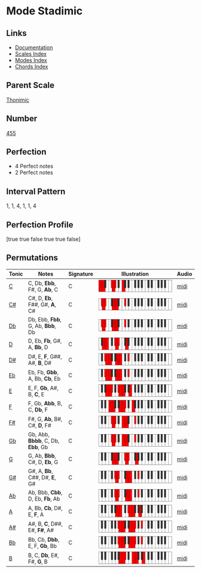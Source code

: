 # Mode Stadimic

## Links

- [Documentation](index.md)
- [Scales Index](Scales.md)
- [Modes Index](Modes.md)
- [Chords Index](Chords.md)

## Parent Scale

[Thonimic](ScaleThonimic.md)

## Number

[455](https://ianring.com/musictheory/scales/455)

## Perfection

- 4 Perfect notes
- 2 Perfect notes

## Interval Pattern

1, 1, 4, 1, 1, 4

## Perfection Profile

[true true false true true false]

## Permutations

| Tonic | Notes | Signature | Illustration | Audio |
|-------|-------|-----------|--------------|-------|
| [C](ModeCNaturalStadimic.md) | C, Db, **Ebb**, F#, G, **Ab**, C | C | ![CNaturalStadimic](ModeCNaturalStadimic.png) | [midi](https://github.com/edipermadi/music/blob/main/docs/ModeCNaturalStadimic.mid?raw=true) |
| [C#](ModeCSharpStadimic.md) | C#, D, **Eb**, F##, G#, **A**, C# | C | ![CSharpStadimic](ModeCSharpStadimic.png) | [midi](https://github.com/edipermadi/music/blob/main/docs/ModeCSharpStadimic.mid?raw=true) |
| [Db](ModeDFlatStadimic.md) | Db, Ebb, **Fbb**, G, Ab, **Bbb**, Db | C | ![DFlatStadimic](ModeDFlatStadimic.png) | [midi](https://github.com/edipermadi/music/blob/main/docs/ModeDFlatStadimic.mid?raw=true) |
| [D](ModeDNaturalStadimic.md) | D, Eb, **Fb**, G#, A, **Bb**, D | C | ![DNaturalStadimic](ModeDNaturalStadimic.png) | [midi](https://github.com/edipermadi/music/blob/main/docs/ModeDNaturalStadimic.mid?raw=true) |
| [D#](ModeDSharpStadimic.md) | D#, E, **F**, G##, A#, **B**, D# | C | ![DSharpStadimic](ModeDSharpStadimic.png) | [midi](https://github.com/edipermadi/music/blob/main/docs/ModeDSharpStadimic.mid?raw=true) |
| [Eb](ModeEFlatStadimic.md) | Eb, Fb, **Gbb**, A, Bb, **Cb**, Eb | C | ![EFlatStadimic](ModeEFlatStadimic.png) | [midi](https://github.com/edipermadi/music/blob/main/docs/ModeEFlatStadimic.mid?raw=true) |
| [E](ModeENaturalStadimic.md) | E, F, **Gb**, A#, B, **C**, E | C | ![ENaturalStadimic](ModeENaturalStadimic.png) | [midi](https://github.com/edipermadi/music/blob/main/docs/ModeENaturalStadimic.mid?raw=true) |
| [F](ModeFNaturalStadimic.md) | F, Gb, **Abb**, B, C, **Db**, F | C | ![FNaturalStadimic](ModeFNaturalStadimic.png) | [midi](https://github.com/edipermadi/music/blob/main/docs/ModeFNaturalStadimic.mid?raw=true) |
| [F#](ModeFSharpStadimic.md) | F#, G, **Ab**, B#, C#, **D**, F# | C | ![FSharpStadimic](ModeFSharpStadimic.png) | [midi](https://github.com/edipermadi/music/blob/main/docs/ModeFSharpStadimic.mid?raw=true) |
| [Gb](ModeGFlatStadimic.md) | Gb, Abb, **Bbbb**, C, Db, **Ebb**, Gb | C | ![GFlatStadimic](ModeGFlatStadimic.png) | [midi](https://github.com/edipermadi/music/blob/main/docs/ModeGFlatStadimic.mid?raw=true) |
| [G](ModeGNaturalStadimic.md) | G, Ab, **Bbb**, C#, D, **Eb**, G | C | ![GNaturalStadimic](ModeGNaturalStadimic.png) | [midi](https://github.com/edipermadi/music/blob/main/docs/ModeGNaturalStadimic.mid?raw=true) |
| [G#](ModeGSharpStadimic.md) | G#, A, **Bb**, C##, D#, **E**, G# | C | ![GSharpStadimic](ModeGSharpStadimic.png) | [midi](https://github.com/edipermadi/music/blob/main/docs/ModeGSharpStadimic.mid?raw=true) |
| [Ab](ModeAFlatStadimic.md) | Ab, Bbb, **Cbb**, D, Eb, **Fb**, Ab | C | ![AFlatStadimic](ModeAFlatStadimic.png) | [midi](https://github.com/edipermadi/music/blob/main/docs/ModeAFlatStadimic.mid?raw=true) |
| [A](ModeANaturalStadimic.md) | A, Bb, **Cb**, D#, E, **F**, A | C | ![ANaturalStadimic](ModeANaturalStadimic.png) | [midi](https://github.com/edipermadi/music/blob/main/docs/ModeANaturalStadimic.mid?raw=true) |
| [A#](ModeASharpStadimic.md) | A#, B, **C**, D##, E#, **F#**, A# | C | ![ASharpStadimic](ModeASharpStadimic.png) | [midi](https://github.com/edipermadi/music/blob/main/docs/ModeASharpStadimic.mid?raw=true) |
| [Bb](ModeBFlatStadimic.md) | Bb, Cb, **Dbb**, E, F, **Gb**, Bb | C | ![BFlatStadimic](ModeBFlatStadimic.png) | [midi](https://github.com/edipermadi/music/blob/main/docs/ModeBFlatStadimic.mid?raw=true) |
| [B](ModeBNaturalStadimic.md) | B, C, **Db**, E#, F#, **G**, B | C | ![BNaturalStadimic](ModeBNaturalStadimic.png) | [midi](https://github.com/edipermadi/music/blob/main/docs/ModeBNaturalStadimic.mid?raw=true) |
